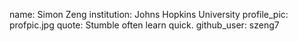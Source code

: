name: Simon Zeng
institution: Johns Hopkins University
profile_pic: profpic.jpg
quote: Stumble often learn quick.
github_user: szeng7